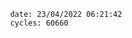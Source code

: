 

                date: 23/04/2022 06:21:42
                cycles: 60660

                         